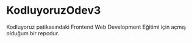 # KodluyoruzOdev3
Kodluyoruz patikasındaki Frontend Web Development Eğitimi için açmış olduğum bir repodur.
